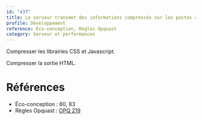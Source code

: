 ```yaml
---
id: "437"
title: Le serveur transmet des informations compressés sur les postes clients qui les acceptent.
profile: Développement
reference: Éco-conception, Règles Opquast
category: Serveur et performances
---
```


Compresser les librairies CSS et Javascript.

Compresser la sortie HTML.

# Références

*   Éco-conception : 80, 83
*   Règles Opquast : [OPQ 219](https://checklists.opquast.com/fr/assurance-qualite-web/le-serveur-transmet-des-contenus-compresses-aux-clients-qui-les-acceptent)
